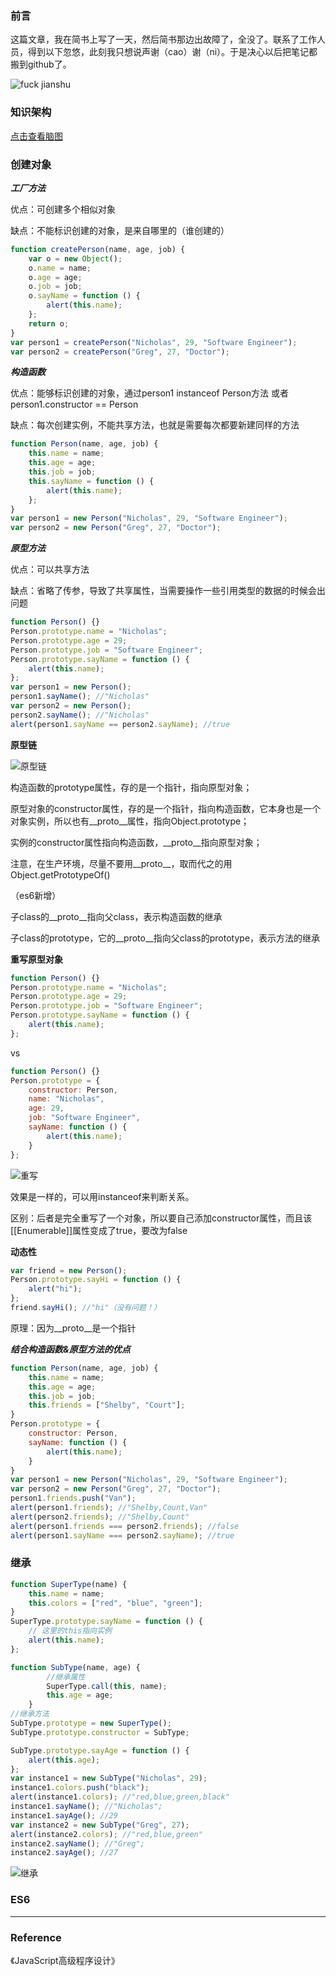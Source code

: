 ### 前言
这篇文章，我在简书上写了一天，然后简书那边出故障了，全没了。联系了工作人员，得到以下忽悠，此刻我只想说声谢（cao）谢（ni）。于是决心以后把笔记都搬到github了。

![fuck jianshu](../Screenshot/jianshu.png)

### 知识架构
[点击查看脑图](http://naotu.baidu.com/file/ae7e68824c3db245ce0236f466481eac?token=9125b02f9ef2b128)

### 创建对象

***工厂方法***

优点：可创建多个相似对象

缺点：不能标识创建的对象，是来自哪里的（谁创建的）

```js
function createPerson(name, age, job) {
    var o = new Object();
    o.name = name;
    o.age = age;
    o.job = job;
    o.sayName = function () {
        alert(this.name);
    };
    return o;
}
var person1 = createPerson("Nicholas", 29, "Software Engineer");
var person2 = createPerson("Greg", 27, "Doctor");
```

***构造函数***

优点：能够标识创建的对象，通过person1 instanceof Person方法 或者 person1.constructor == Person

缺点：每次创建实例，不能共享方法，也就是需要每次都要新建同样的方法

```js
function Person(name, age, job) {
    this.name = name;
    this.age = age;
    this.job = job;
    this.sayName = function () {
        alert(this.name);
    };
}
var person1 = new Person("Nicholas", 29, "Software Engineer");
var person2 = new Person("Greg", 27, "Doctor");
```

***原型方法***

优点：可以共享方法

缺点：省略了传参，导致了共享属性，当需要操作一些引用类型的数据的时候会出问题

```js
function Person() {}
Person.prototype.name = "Nicholas";
Person.prototype.age = 29;
Person.prototype.job = "Software Engineer";
Person.prototype.sayName = function () {
    alert(this.name);
};
var person1 = new Person();
person1.sayName(); //"Nicholas"
var person2 = new Person();
person2.sayName(); //"Nicholas"
alert(person1.sayName == person2.sayName); //true
```

**原型链**

![原型链](../Screenshot/yuanxing.png)

构造函数的prototype属性，存的是一个指针，指向原型对象；

原型对象的constructor属性，存的是一个指针，指向构造函数，它本身也是一个对象实例，所以也有\_\_proto\_\_属性，指向Object.prototype；

实例的constructor属性指向构造函数，\_\_proto\_\_指向原型对象；

注意，在生产环境，尽量不要用\_\_proto\_\_，取而代之的用Object.getPrototypeOf()

（es6新增）

子class的\_\_proto\_\_指向父class，表示构造函数的继承

子class的prototype，它的\_\_proto\_\_指向父class的prototype，表示方法的继承

**重写原型对象**

```js
function Person() {}
Person.prototype.name = "Nicholas";
Person.prototype.age = 29;
Person.prototype.job = "Software Engineer";
Person.prototype.sayName = function () {
    alert(this.name);
};
```
vs
```js
function Person() {}
Person.prototype = {
    constructor: Person,
    name: "Nicholas",
    age: 29,
    job: "Software Engineer",
    sayName: function () {
        alert(this.name);
    }
};
```

![重写](../Screenshot/chongxie.png)

效果是一样的，可以用instanceof来判断关系。

区别：后者是完全重写了一个对象，所以要自己添加constructor属性，而且该[[Enumerable]]属性变成了true，要改为false


**动态性**

```js
var friend = new Person();
Person.prototype.sayHi = function () {
    alert("hi");
};
friend.sayHi(); //"hi"（没有问题！）
```

原理：因为\_\_proto\_\_是一个指针

***结合构造函数&原型方法的优点***

```js
function Person(name, age, job) {
    this.name = name;
    this.age = age;
    this.job = job;
    this.friends = ["Shelby", "Court"];
}
Person.prototype = {
    constructor: Person,
    sayName: function () {
        alert(this.name);
    }
}
var person1 = new Person("Nicholas", 29, "Software Engineer");
var person2 = new Person("Greg", 27, "Doctor");
person1.friends.push("Van");
alert(person1.friends); //"Shelby,Count,Van"
alert(person2.friends); //"Shelby,Count"
alert(person1.friends === person2.friends); //false
alert(person1.sayName === person2.sayName); //true
```

### 继承

```js
function SuperType(name) {
    this.name = name;
    this.colors = ["red", "blue", "green"];
}
SuperType.prototype.sayName = function () {
    // 这里的this指向实例
    alert(this.name);
};

function SubType(name, age) {
        //继承属性
        SuperType.call(this, name);
        this.age = age;
    }
//继承方法
SubType.prototype = new SuperType();
SubType.prototype.constructor = SubType;

SubType.prototype.sayAge = function () {
    alert(this.age);
};
var instance1 = new SubType("Nicholas", 29);
instance1.colors.push("black");
alert(instance1.colors); //"red,blue,green,black"
instance1.sayName(); //"Nicholas";
instance1.sayAge(); //29
var instance2 = new SubType("Greg", 27);
alert(instance2.colors); //"red,blue,green"
instance2.sayName(); //"Greg";
instance2.sayAge(); //27
```

![继承](../Screenshot/jicheng.png)

### ES6

---

### Reference
《JavaScript高级程序设计》